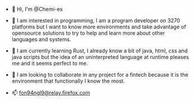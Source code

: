 - 👋 Hi, I'm @Chemi-es

- 👀 I am interested in programming, I am a program developer on 3270 platforms but I want to know more environments and take advantage of opensource solutions to try to help and learn more about other languages and systems.

- 🌱 I am currently learning Rust, I already know a bit of java, html, css and java scripts but the idea of an uninterpreted language at runtime pleases me and it seems perfect to me.

- 💞️ I am looking to collaborate in any project for a fintech because it is the environment that functionally I know the most.

- 📫 fon94ngl9@relay.firefox.com



<!---
Chemi-es/Chemi-es is a ✨ special ✨ repository because its `README.md` (this file) appears on your GitHub profile.
You can click the Preview link to take a look at your changes.
--->
